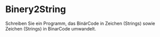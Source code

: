 # Binery2String
Schreiben Sie ein Programm, das BinärCode in Zeichen (Strings) sowie Zeichen (Strings) in BinarCode umwandelt. 
